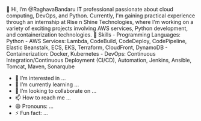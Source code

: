 👋 Hi, I’m @RaghavaBandaru IT professional passionate about cloud computing, DevOps, and Python. Currently, I'm gaining practical experience through an internship at Rise n Shine Technologies, where I'm working on a variety of exciting projects involving AWS services, Python development, and containerization technologies.
🔧 Skills
    - Programming Languages: Python
    - AWS Services: Lambda, CodeBuild, CodeDeploy, CodePipeline, Elastic Beanstalk, ECS, EKS, Terraform, CloudFront, DynamoDB
    - Containerization: Docker, Kubernetes
    - DevOps: Continuous Integration/Continuous Deployment (CI/CD), Automation, Jenkins, Ansible, Tomcat, Maven, Sonarqube
- 👀 I’m interested in ...
- 🌱 I’m currently learning ...
- 💞️ I’m looking to collaborate on ...
- 📫 How to reach me ...
- 😄 Pronouns: ...
- ⚡ Fun fact: ...

<!---
RaghavaBandaru/RaghavaBandaru is a ✨ special ✨ repository because its `README.md` (this file) appears on your GitHub profile.
You can click the Preview link to take a look at your changes.
--->
